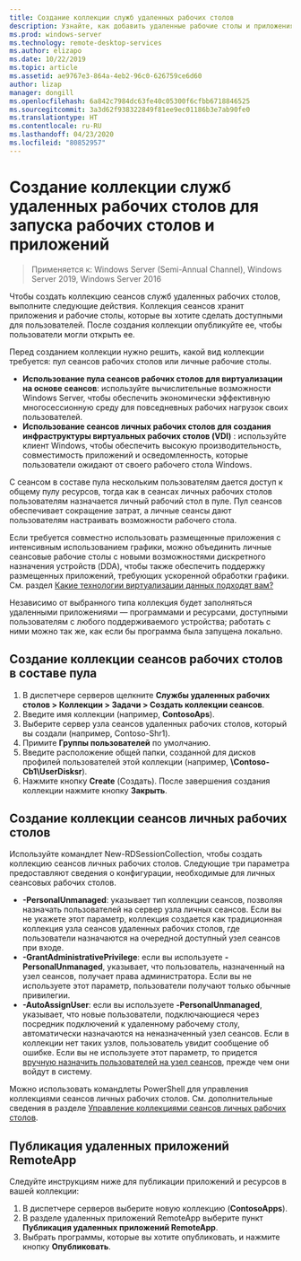```yaml
---
title: Создание коллекции служб удаленных рабочих столов
description: Узнайте, как добавить удаленные рабочие столы и приложения RemoteApp для развертывания служб удаленных рабочих столов.
ms.prod: windows-server
ms.technology: remote-desktop-services
ms.author: elizapo
ms.date: 10/22/2019
ms.topic: article
ms.assetid: ae9767e3-864a-4eb2-96c0-626759ce6d60
author: lizap
manager: dongill
ms.openlocfilehash: 6a842c7984dc63fe40c05300f6cfbb6718846525
ms.sourcegitcommit: 3a3d62f938322849f81ee9ec01186b3e7ab90fe0
ms.translationtype: HT
ms.contentlocale: ru-RU
ms.lasthandoff: 04/23/2020
ms.locfileid: "80852957"
---
```

# <a name="create-a-remote-desktop-services-collection-for-desktops-and-apps-to-run"></a>Создание коллекции служб удаленных рабочих столов для запуска рабочих столов и приложений

>Применяется к: Windows Server (Semi-Annual Channel), Windows Server 2019, Windows Server 2016

Чтобы создать коллекцию сеансов служб удаленных рабочих столов, выполните следующие действия. Коллекция сеансов хранит приложения и рабочие столы, которые вы хотите сделать доступными для пользователей. После создания коллекции опубликуйте ее, чтобы пользователи могли открыть ее.

Перед созданием коллекции нужно решить, какой вид коллекции требуется: пул сеансов рабочих столов или личные рабочие столы. 

- **Использование пула сеансов рабочих столов для виртуализации на основе сеансов**: используйте вычислительные возможности Windows Server, чтобы обеспечить экономически эффективную многосессионную среду для повседневных рабочих нагрузок своих пользователей.
- **Использование сеансов личных рабочих столов для создания инфраструктуры виртуальных рабочих столов (VDI)** : используйте клиент Windows, чтобы обеспечить высокую производительность, совместимость приложений и осведомленность, которые пользователи ожидают от своего рабочего стола Windows.
 
С сеансом в составе пула нескольким пользователям дается доступ к общему пулу ресурсов, тогда как в сеансах личных рабочих столов пользователям назначается личный рабочий стол в пуле. Пул сеансов обеспечивает сокращение затрат, а личные сеансы дают пользователям настраивать возможности рабочего стола.

Если требуется совместно использовать размещенные приложения с интенсивным использованием графики, можно объединить личные сеансовые рабочие столы с новыми возможностями дискретного назначения устройств (DDA), чтобы также обеспечить поддержку размещенных приложений, требующих ускоренной обработки графики. См. раздел [Какие технологии виртуализации данных подходят вам?](rds-graphics-virtualization.md)


Независимо от выбранного типа коллекция будет заполняться удаленными приложениями — программами и ресурсами, доступными пользователям с любого поддерживаемого устройства; работать с ними можно так же, как если бы программа была запущена локально.

## <a name="create-a-pooled-desktop-session-collection"></a>Создание коллекции сеансов рабочих столов в составе пула

1.  В диспетчере серверов щелкните **Службы удаленных рабочих столов > Коллекции > Задачи > Создать коллекции сеансов**.  
2.  Введите имя коллекции (например, **ContosoAps**).  
3.  Выберите сервер узла сеансов удаленных рабочих столов, который вы создали (например, Contoso-Shr1).  
4.  Примите **Группы пользователей** по умолчанию.  
5.  Введите расположение общей папки, созданной для дисков профилей пользователей этой коллекции (например, **\Contoso-Cb1\UserDisksr**).   
6.  Нажмите кнопку **Create** (Создать). После завершения создания коллекции нажмите кнопку **Закрыть**.  


## <a name="create-a-personal-desktop-session-collection"></a>Создание коллекции сеансов личных рабочих столов

Используйте командлет New-RDSessionCollection, чтобы создать коллекцию сеансов личных рабочих столов. Следующие три параметра предоставляют сведения о конфигурации, необходимые для личных сеансовых рабочих столов.

- **-PersonalUnmanaged**: указывает тип коллекции сеансов, позволяя назначать пользователей на сервер узла личных сеансов. Если вы не укажете этот параметр, коллекция создается как традиционная коллекция узла сеансов удаленных рабочих столов, где пользователи назначаются на очередной доступный узел сеансов при входе.
- **-GrantAdministrativePrivilege**: если вы используете **-PersonalUnmanaged**, указывает, что пользователь, назначенный на узел сеансов, получает права администратора. Если вы не используете этот параметр, пользователи получают только обычные привилегии.
- **-AutoAssignUser**: если вы используете **-PersonalUnmanaged**, указывает, что новые пользователи, подключающиеся через посредник подключений к удаленному рабочему столу, автоматически назначаются на неназначенный узел сеансов. Если в коллекции нет таких узлов, пользователь увидит сообщение об ошибке. Если вы не используете этот параметр, то придется [вручную назначить пользователей на узел сеансов](rds-manage-personal-collection.md#manually-assign-a-user-to-a-personal-session-host), прежде чем они войдут в систему.

Можно использовать командлеты PowerShell для управления коллекциями сеансов личных рабочих столов. См. дополнительные сведения в разделе [Управление коллекциями сеансов личных рабочих столов](rds-manage-personal-collection.md).

## <a name="publish-remoteapp-programs"></a>Публикация удаленных приложений RemoteApp
Следуйте инструкциям ниже для публикации приложений и ресурсов в вашей коллекции:

1.  В диспетчере серверов выберите новую коллекцию (**ContosoApps**).  
2.  В разделе удаленных приложений RemoteApp выберите пункт **Публикация удаленных приложений RemoteApp**.  
3. Выбрать программы, которые вы хотите опубликовать, и нажмите кнопку **Опубликовать**.  
